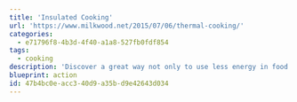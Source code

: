 ```yaml
---
title: 'Insulated Cooking'
url: 'https://www.milkwood.net/2015/07/06/thermal-cooking/'
categories:
  - e71796f8-4b3d-4f40-a1a8-527fb0fdf854
tags:
  - cooking
description: 'Discover a great way not only to use less energy in food preparation, but to serve tastier and more nutritious meals at the same time.  Any recipe that calls for boiling, simmering, steaming, or roasting will often taste better— [hot from the haybox](https://www.motherearthnews.com/diy/haybox-cooking-zmaz80jfzraw) — than it would with regular stove preparation ... and you''ll save heat energy at the same time.  You can pick up a pot-sized [thermal cooker](http://www.cookingworld.biz/thermal-cooker-guide/), or simply put a blanket in a cooler.'
blueprint: action
id: 47b4bc0e-acc3-40d9-a35b-d9e42643d034
---
```


